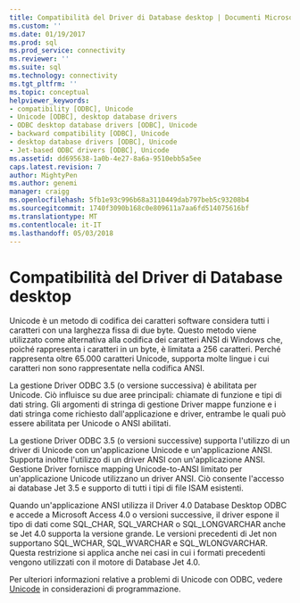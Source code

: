 ```yaml
---
title: Compatibilità del Driver di Database desktop | Documenti Microsoft
ms.custom: ''
ms.date: 01/19/2017
ms.prod: sql
ms.prod_service: connectivity
ms.reviewer: ''
ms.suite: sql
ms.technology: connectivity
ms.tgt_pltfrm: ''
ms.topic: conceptual
helpviewer_keywords:
- compatibility [ODBC], Unicode
- Unicode [ODBC], desktop database drivers
- ODBC desktop database drivers [ODBC], Unicode
- backward compatibility [ODBC], Unicode
- desktop database drivers [ODBC], Unicode
- Jet-based ODBC drivers [ODBC], Unicode
ms.assetid: dd695638-1a0b-4e27-8a6a-9510ebb5a5ee
caps.latest.revision: 7
author: MightyPen
ms.author: genemi
manager: craigg
ms.openlocfilehash: 5fb1e93c996b68a3110449dab797beb5c93208b4
ms.sourcegitcommit: 1740f3090b168c0e809611a7aa6fd514075616bf
ms.translationtype: MT
ms.contentlocale: it-IT
ms.lasthandoff: 05/03/2018
---
```

# <a name="desktop-database-driver-compatibility"></a>Compatibilità del Driver di Database desktop
Unicode è un metodo di codifica dei caratteri software considera tutti i caratteri con una larghezza fissa di due byte. Questo metodo viene utilizzato come alternativa alla codifica dei caratteri ANSI di Windows che, poiché rappresenta i caratteri in un byte, è limitata a 256 caratteri. Perché rappresenta oltre 65.000 caratteri Unicode, supporta molte lingue i cui caratteri non sono rappresentate nella codifica ANSI.  
  
 La gestione Driver ODBC 3.5 (o versione successiva) è abilitata per Unicode. Ciò influisce su due aree principali: chiamate di funzione e tipi di dati string. Gli argomenti di stringa di gestione Driver mappe funzione e i dati stringa come richiesto dall'applicazione e driver, entrambe le quali può essere abilitata per Unicode o ANSI abilitati.  
  
 La gestione Driver ODBC 3.5 (o versioni successive) supporta l'utilizzo di un driver di Unicode con un'applicazione Unicode e un'applicazione ANSI. Supporta inoltre l'utilizzo di un driver ANSI con un'applicazione ANSI. Gestione Driver fornisce mapping Unicode-to-ANSI limitato per un'applicazione Unicode utilizzano un driver ANSI. Ciò consente l'accesso ai database Jet 3.5 e supporto di tutti i tipi di file ISAM esistenti.  
  
 Quando un'applicazione ANSI utilizza il Driver 4.0 Database Desktop ODBC e accede a Microsoft Access 4.0 o versioni successive, il driver espone il tipo di dati come SQL_CHAR, SQL_VARCHAR o SQL_LONGVARCHAR anche se Jet 4.0 supporta la versione grande. Le versioni precedenti di Jet non supportano SQL_WCHAR, SQL_WVARCHAR e SQL_WLONGVARCHAR. Questa restrizione si applica anche nei casi in cui i formati precedenti vengono utilizzati con il motore di Database Jet 4.0.  
  
 Per ulteriori informazioni relative a problemi di Unicode con ODBC, vedere [Unicode](../../odbc/reference/develop-app/unicode.md) in considerazioni di programmazione.

